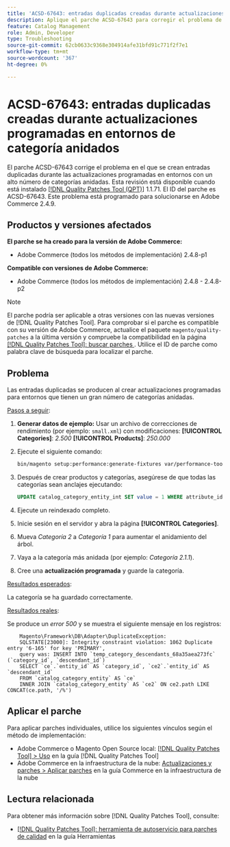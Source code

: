 ```yaml
---
title: 'ACSD-67643: entradas duplicadas creadas durante actualizaciones programadas en entornos de categoría anidados'
description: Aplique el parche ACSD-67643 para corregir el problema de Adobe Commerce en el que se crean entradas duplicadas durante las actualizaciones programadas en entornos con un alto número de categorías anidadas.
feature: Catalog Management
role: Admin, Developer
type: Troubleshooting
source-git-commit: 62cb0633c9368e304914afe31bfd91c771f2f7e1
workflow-type: tm+mt
source-wordcount: '367'
ht-degree: 0%

---
```



# ACSD-67643: entradas duplicadas creadas durante actualizaciones programadas en entornos de categoría anidados

El parche ACSD-67643 corrige el problema en el que se crean entradas duplicadas durante las actualizaciones programadas en entornos con un alto número de categorías anidadas. Esta revisión está disponible cuando está instalado [[!DNL Quality Patches Tool (QPT)]](/help/tools/quality-patches-tool/quality-patches-tool-to-self-serve-quality-patches.md) 1.1.71. El ID del parche es ACSD-67643. Este problema está programado para solucionarse en Adobe Commerce 2.4.9.

## Productos y versiones afectados

**El parche se ha creado para la versión de Adobe Commerce:**

* Adobe Commerce (todos los métodos de implementación) 2.4.8-p1

**Compatible con versiones de Adobe Commerce:**

* Adobe Commerce (todos los métodos de implementación) 2.4.8 - 2.4.8-p2

>[!NOTE]
>
>El parche podría ser aplicable a otras versiones con las nuevas versiones de [!DNL Quality Patches Tool]. Para comprobar si el parche es compatible con su versión de Adobe Commerce, actualice el paquete `magento/quality-patches` a la última versión y compruebe la compatibilidad en la página [[!DNL Quality Patches Tool]: buscar parches &#x200B;](https://experienceleague.adobe.com/tools/commerce-quality-patches/index.html?lang=es). Utilice el ID de parche como palabra clave de búsqueda para localizar el parche.

## Problema

Las entradas duplicadas se producen al crear actualizaciones programadas para entornos que tienen un gran número de categorías anidadas.

<u>Pasos a seguir</u>:

1. **Generar datos de ejemplo:**
Usar un archivo de correcciones de rendimiento (por ejemplo: `small.xml`) con modificaciones:
   **[!UICONTROL Categories]**: *2.500*
   **[!UICONTROL Products]**: *250.000*

1. Ejecute el siguiente comando:

   ```bash
   bin/magento setup:performance:generate-fixtures var/performance-toolkit/profiles/ce/small.xml
   ```

1. Después de crear productos y categorías, asegúrese de que todas las categorías sean anclajes ejecutando:

   ```sql
   UPDATE catalog_category_entity_int SET value = 1 WHERE attribute_id = (SELECT attribute_id FROM eav_attribute WHERE attribute_code = 'is_anchor');
   ```

1. Ejecute un reindexado completo.
1. Inicie sesión en el servidor y abra la página **[!UICONTROL Categories]**.
1. Mueva *Categoría 2* a *Categoría 1* para aumentar el anidamiento del árbol.
1. Vaya a la categoría más anidada (por ejemplo: *Categoría 2.1.1*).
1. Cree una **actualización programada** y guarde la categoría.

<u>Resultados esperados</u>:

La categoría se ha guardado correctamente.

<u>Resultados reales</u>:

Se produce un *error 500* y se muestra el siguiente mensaje en los registros:

```
    Magento\Framework\DB\Adapter\DuplicateException:
    SQLSTATE[23000]: Integrity constraint violation: 1062 Duplicate entry '6-165' for key 'PRIMARY', 
    query was: INSERT INTO `temp_category_descendants_68a35aea273fc` (`category_id`, `descendant_id`)
    SELECT `ce`.`entity_id` AS `category_id`, `ce2`.`entity_id` AS `descendant_id`
    FROM `catalog_category_entity` AS `ce`
    INNER JOIN `catalog_category_entity` AS `ce2` ON ce2.path LIKE CONCAT(ce.path, '/%')
```

## Aplicar el parche

Para aplicar parches individuales, utilice los siguientes vínculos según el método de implementación:

* Adobe Commerce o Magento Open Source local: [[!DNL Quality Patches Tool] > Uso](/help/tools/quality-patches-tool/usage.md) en la guía [!DNL Quality Patches Tool]
* Adobe Commerce en la infraestructura de la nube: [Actualizaciones y parches > Aplicar parches](https://experienceleague.adobe.com/docs/commerce-cloud-service/user-guide/develop/upgrade/apply-patches.html?lang=es) en la guía Commerce en la infraestructura de la nube

## Lectura relacionada

Para obtener más información sobre [!DNL Quality Patches Tool], consulte:

* [[!DNL Quality Patches Tool]: herramienta de autoservicio para parches de calidad](/help/tools/quality-patches-tool/quality-patches-tool-to-self-serve-quality-patches.md) en la guía Herramientas
